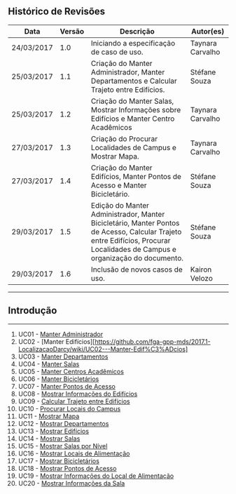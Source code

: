 ## Histórico de Revisões

| Data       | Versão | Descrição                                                                                                                                                                  | Autor(es)        |
|------------|--------|----------------------------------------------------------------------------------------------------------------------------------------------------------------------------|------------------|
| 24/03/2017 | 1.0    | Iniciando a especificação de caso de uso.                                                                                                                                  | Taynara Carvalho |
| 25/03/2017 | 1.1    | Criação do Manter Administrador, Manter Departamentos e Calcular Trajeto entre Edifícios.                                                                                  | Stéfane Souza    |
| 25/03/2017 | 1.2    | Criação do Manter Salas, Mostrar Informações sobre Edifícios e Manter Centro Acadêmicos                                                                                    | Taynara Carvalho |
| 27/03/2017 | 1.3    | Criação do Procurar Localidades de Campus e Mostrar Mapa.                                                                                                                  | Taynara Carvalho |
| 27/03/2017 | 1.4    | Criação do Manter Edifícios, Manter Pontos de Acesso e Manter Bicicletário.                                                                                                | Stéfane Souza    |
| 29/03/2017 | 1.5    | Edição do Manter Administrador, Manter Bicicletário, Manter Pontos de Acesso, Calcular Trajeto entre Edifícios, Procurar Localidades de Campus e organização do documento. | Stéfane Souza    |
| 29/03/2017 | 1.6    | Inclusão de novos casos de uso.                                                                                                                                            | Kairon Velozo    |


***

## Introdução

***
1. UC01 - [Manter Administrador](https://github.com/fga-gpp-mds/2017.1-LocalizacaoDarcy/wiki/UC01---Manter-Administrador)
2. UC02 - [Manter Edifícios][https://github.com/fga-gpp-mds/2017.1-LocalizacaoDarcy/wiki/UC02---Manter-Edif%C3%ADcios]
3. UC03 - [Manter Departamentos](#)
4. UC04 - [Manter Salas](#)
5. UC05 - [Manter Centros Acadêmicos](#)
6. UC06 - [Manter Bicicletários](#)
7. UC07 - [Manter Pontos de Acesso](#)
8. UC08 - [Mostrar Informações do Edifícios](#)
9. UC09 - [Calcular Trajeto entre Edifícios](#)
10. UC10 - [Procurar Locais do Campus](#)
11. UC11 - [Mostrar Mapa](#)
12. UC12 - [Mostrar Departamentos](#)
13. UC13 - [Mostrar Edifícios](#)
14. UC14 - [Mostrar Salas](#)
15. UC15 - [Mostrar Salas por Nível](#)
16. UC16 - [Mostrar Locais de Alimentação](#)
17. UC17 - [Mostrar Bicicletários](#)
18. UC18 - [Mostrar Pontos de Acesso](#)
19. UC19 - [Mostrar Informações do Local de Alimentação](#)
20. UC20 - [Mostrar Informações da Sala](#)
